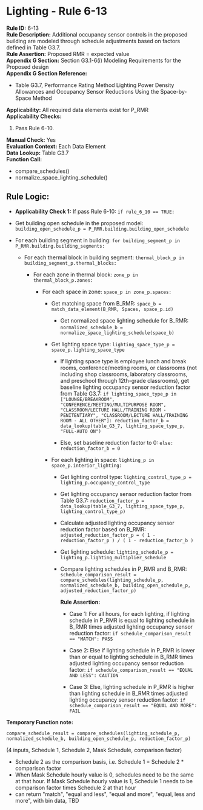 
# Lighting - Rule 6-13

**Rule ID:** 6-13  
**Rule Description:** Additional occupancy sensor controls in the proposed building are modeled through schedule adjustments based on factors defined in Table G3.7.  
**Rule Assertion:** Proposed RMR = expected value  
**Appendix G Section:** Section G3.1-6(i) Modeling Requirements for the Proposed design  
**Appendix G Section Reference:**  

- Table G3.7, Performance Rating Method Lighting Power Density Allowances and Occupancy Sensor Reductions Using the Space-by-Space Method  

**Applicability:** All required data elements exist for P_RMR  
**Applicability Checks:**  

  1. Pass Rule 6-10.

**Manual Check:** Yes  
**Evaluation Context:** Each Data Element  
**Data Lookup:** Table G3.7  
**Function Call:**  

  - compare_schedules()
  - normalize_space_lighting_schedule()

## Rule Logic:  

- **Applicability Check 1:** If pass Rule 6-10: `if rule_6_10 == TRUE:`  

- Get building open schedule in the proposed model: `building_open_schedule_p = P_RMR.building.building_open_schedule`  

- For each building segment in building: `for building_segment_p in P_RMR.building.building_segments:`  

  - For each thermal block in building segment: `thermal_block_p in building_segment_p.thermal_blocks:`  

    - For each zone in thermal block: `zone_p in thermal_block_p.zones:`  

      - For each space in zone: `space_p in zone_p.spaces:`  

        - Get matching space from B_RMR: `space_b = match_data_element(B_RMR, Spaces, space_p.id)`  

          - Get normalized space lighting schedule for B_RMR: `normalized_schedule_b = normalize_space_lighting_schedule(space_b)`  

        - Get lighting space type: `lighting_space_type_p = space_p.lighting_space_type`  

          - If lighting space type is employee lunch and break rooms, conference/meeting rooms, or classrooms (not including shop classrooms, laboratory classrooms, and preschool through 12th-grade classrooms), get baseline lighting occupancy sensor reduction factor from Table G3.7: `if lighting_space_type_p in ["LOUNGE/BREAKROOM", "CONFERENCE/MEETING/MULTIPURPOSE ROOM", "CLASSROOM/LECTURE HALL/TRAINING ROOM - PENITENTIARY", "CLASSROOM/LECTURE HALL/TRAINING ROOM - ALL OTHER"]: reduction_factor_b = data_lookup(table_G3_7, lighting_space_type_p, "FULL-AUTO ON")`  

          - Else, set baseline reduction factor to 0: `else: reduction_factor_b = 0`  

        - For each lighting in space: `lighting_p in space_p.interior_lighting:`  

          - Get lighting control type: `lighting_control_type_p = lighting_p.occupancy_control_type`  

          - Get lighting occupancy sensor reduction factor from Table G3.7: `reduction_factor_p = data_lookup(table_G3_7, lighting_space_type_p, lighting_control_type_p)`  

          - Calculate adjusted lighting occupancy sensor reduction factor based on B_RMR: `adjusted_reduction_factor_p = ( 1 - reduction_factor_p ) / ( 1 - reduction_factor_b )`  

          - Get lighting schedule: `lighting_schedule_p = lighting_p.lighting_multiplier_schedule`  

          - Compare lighting schedules in P_RMR and B_RMR: `schedule_comparison_result = compare_schedules(lighting_schedule_p, normalized_schedule_b, building_open_schedule_p, adjusted_reduction_factor_p)`  

            **Rule Assertion:**

            - Case 1: For all hours, for each lighting, if lighting schedule in P_RMR is equal to lighting schedule in B_RMR times adjusted lighting occupancy sensor reduction factor: `if schedule_comparison_result == "MATCH": PASS`  

            - Case 2: Else if lighting schedule in P_RMR is lower than or equal to lighting schedule in B_RMR times adjusted lighting occupancy sensor reduction factor: `if schedule_comparison_result == "EQUAL AND LESS": CAUTION`  

            - Case 3: Else, lighting schedule in P_RMR is higher than lighting schedule in B_RMR times adjusted lighting occupancy sensor reduction factor: `if schedule_comparison_result == "EQUAL AND MORE": FAIL`  

**Temporary Function note:**

`compare_schedule_result = compare_schedules(lighting_schedule_p, normalized_schedule_b, building_open_schedule_p, reduction_factor_p)`

(4 inputs, Schedule 1, Schedule 2, Mask Schedule, comparison factor)

- Schedule 2 as the comparison basis, i.e. Schedule 1 = Schedule 2 * comparison factor
- When Mask Schedule hourly value is 0, schedules need to be the same at that hour. If Mask Schedule hourly value is 1, Schedule 1 needs to be comparison factor times Schedule 2 at that hour
- can return "match", "equal and less", "equal and more", "equal, less and more", with bin data, TBD

